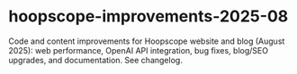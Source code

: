 # hoopscope-improvements-2025-08
Code and content improvements for Hoopscope website and blog (August 2025): web performance, OpenAI API integration, bug fixes, blog/SEO upgrades, and documentation. See changelog.
